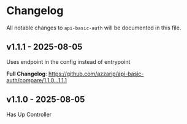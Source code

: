 # Changelog

All notable changes to `api-basic-auth` will be documented in this file.

## v1.1.1 - 2025-08-05

Uses endpoint in the config instead of entrypoint

**Full Changelog**: https://github.com/azzarip/api-basic-auth/compare/1.1.0...1.1.1

## v1.1.0 - 2025-08-05

Has Up Controller

